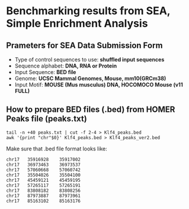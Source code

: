 # Benchmarking results from SEA, Simple Enrichment Analysis 

## Prameters for SEA Data Submission Form
- Type of control sequences to use: **shuffled input sequences**
- Sequence alphabet: **DNA, RNA or Protein**
- Input Sequence: **BED file**
- Genome: **UCSC Mammal Genomes, Mouse, mm10(GRCm38)**
- Input Motif: **MOUSE (Mus musculus) DNA, HOCOMOCO Mouse (v11 FULL)**

## How to prepare BED files (.bed) from HOMER Peaks file (peaks.txt)
```
tail -n +40 peaks.txt | cut -f 2-4 > Klf4_peaks.bed
awk '{print "chr"$0}' Klf4_peaks.bed > Klf4_peaks_ver2.bed
```

Make sure that .bed file format looks like:
```
chr17	35916928	35917002
chr17	36973463	36973537
chr17	57060668	57060742
chr17	35504026	35504100
chr17	45459121	45459195
chr17	57265117	57265191
chr17	83808182	83808256
chr17	87973887	87973961
chr17	85163102	85163176
```

